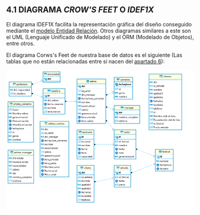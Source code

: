 ## 4.1 DIAGRAMA _CROW'S FEET_ O _IDEF1X_

El diagrama IDEF1X facilita la representación gráfica del diseño conseguido mediante el [modelo Entidad Relación](https://github.com/jmm-1999/QuevedoFest/blob/master/Documentos/2-ModeloConceptual/2.2-DiagramaEntidadRelacion.md). Otros diagramas similares a este son el UML (Lenguaje Unificado de Modelado) y el ORM (Modelado de Objetos), entre otros.  

El diagrama Corws's Feet de nuestra base de datos es el siguiente (Las tablas que no están relacionadas entre sí nacen del [apartado 6](https://github.com/jmm-1999/QuevedoFest/blob/master/Documentos/6-VistasSecuenciasIndices/6-VistasSecuenciasindices.md)):

![DiagramaIDEF1X](../../Images/DiagramaIIDEF1X-2.png)

